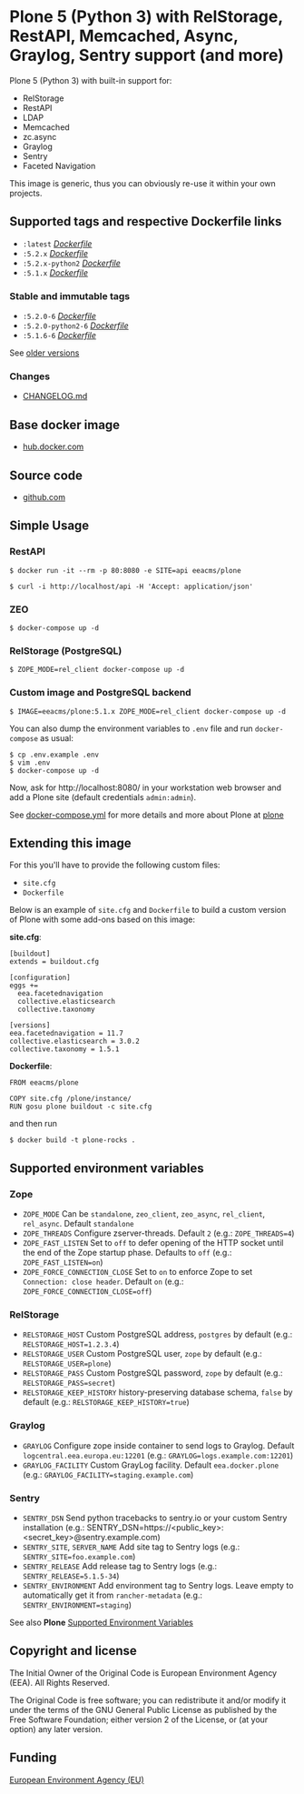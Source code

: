 # Plone 5 (Python 3) with RelStorage, RestAPI, Memcached, Async, Graylog, Sentry support (and more)

Plone 5 (Python 3) with built-in support for:
* RelStorage
* RestAPI
* LDAP
* Memcached
* zc.async
* Graylog
* Sentry
* Faceted Navigation

This image is generic, thus you can obviously re-use it within your own projects.

## Supported tags and respective Dockerfile links

* `:latest` [*Dockerfile*](https://github.com/eea/eea.docker.plone/blob/master/Dockerfile)
* `:5.2.x` [*Dockerfile*](https://github.com/eea/eea.docker.plone/blob/5.2.x/Dockerfile)
* `:5.2.x-python2` [*Dockerfile*](https://github.com/eea/eea.docker.plone/blob/5.2.x-python2/Dockerfile)
* `:5.1.x` [*Dockerfile*](https://github.com/eea/eea.docker.plone/blob/5.1.x/Dockerfile)

### Stable and immutable tags

* `:5.2.0-6` [*Dockerfile*](https://github.com/eea/eea.docker.plone/tree/5.2.0-6/Dockerfile)
* `:5.2.0-python2-6` [*Dockerfile*](https://github.com/eea/eea.docker.plone/tree/5.2.0-python2-6/Dockerfile)
* `:5.1.6-6` [*Dockerfile*](https://github.com/eea/eea.docker.plone/tree/5.1.6-6/Dockerfile)

See [older versions](https://github.com/eea/eea.docker.plone/releases)

### Changes

* [CHANGELOG.md](https://github.com/eea/eea.docker.plone/blob/master/CHANGELOG.md)

## Base docker image

* [hub.docker.com](https://hub.docker.com/r/eeacms/plone/)

## Source code

* [github.com](http://github.com/eeacms/eea.docker.plone)

## Simple Usage

### RestAPI

    $ docker run -it --rm -p 80:8080 -e SITE=api eeacms/plone

    $ curl -i http://localhost/api -H 'Accept: application/json'

### ZEO

    $ docker-compose up -d

### RelStorage (PostgreSQL)

    $ ZOPE_MODE=rel_client docker-compose up -d

### Custom image and PostgreSQL backend

    $ IMAGE=eeacms/plone:5.1.x ZOPE_MODE=rel_client docker-compose up -d

You can also dump the environment variables to `.env` file and run `docker-compose` as usual:

    $ cp .env.example .env
    $ vim .env
    $ docker-compose up -d

Now, ask for http://localhost:8080/ in your workstation web browser and add a Plone site (default credentials `admin:admin`).

See [docker-compose.yml](https://github.com/eea/eea.docker.plone/blob/master/docker-compose.yml) for more details and more about Plone at [plone](https://hub.docker.com/_/plone)

## Extending this image

For this you'll have to provide the following custom files:

* `site.cfg`
* `Dockerfile`

Below is an example of `site.cfg` and `Dockerfile` to build a custom version of Plone with some add-ons based on this image:

**site.cfg**:

    [buildout]
    extends = buildout.cfg

    [configuration]
    eggs +=
      eea.facetednavigation
      collective.elasticsearch
      collective.taxonomy

    [versions]
    eea.facetednavigation = 11.7
    collective.elasticsearch = 3.0.2
    collective.taxonomy = 1.5.1


**Dockerfile**:

    FROM eeacms/plone

    COPY site.cfg /plone/instance/
    RUN gosu plone buildout -c site.cfg

and then run

    $ docker build -t plone-rocks .


## Supported environment variables

### Zope

* `ZOPE_MODE` Can be `standalone`, `zeo_client`, `zeo_async`,  `rel_client`, `rel_async`. Default `standalone`
* `ZOPE_THREADS` Configure zserver-threads. Default `2` (e.g.: `ZOPE_THREADS=4`)
* `ZOPE_FAST_LISTEN` Set to `off` to defer opening of the HTTP socket until the end of the Zope startup phase. Defaults to `off` (e.g.: `ZOPE_FAST_LISTEN=on`)
* `ZOPE_FORCE_CONNECTION_CLOSE` Set to `on` to enforce Zope to set `Connection: close header`. Default `on` (e.g.: `ZOPE_FORCE_CONNECTION_CLOSE=off`)

### RelStorage

* `RELSTORAGE_HOST` Custom PostgreSQL address, `postgres` by default (e.g.: `RELSTORAGE_HOST=1.2.3.4`)
* `RELSTORAGE_USER` Custom PostgreSQL user, `zope` by default (e.g.: `RELSTORAGE_USER=plone`)
* `RELSTORAGE_PASS` Custom PostgreSQL password, `zope` by default (e.g.: `RELSTORAGE_PASS=secret`)
* `RELSTORAGE_KEEP_HISTORY` history-preserving database schema, `false` by default (e.g.: `RELSTORAGE_KEEP_HISTORY=true`)

### Graylog

* `GRAYLOG` Configure zope inside container to send logs to Graylog. Default `logcentral.eea.europa.eu:12201` (e.g.: `GRAYLOG=logs.example.com:12201`)
* `GRAYLOG_FACILITY` Custom GrayLog facility. Default `eea.docker.plone` (e.g.: `GRAYLOG_FACILITY=staging.example.com`)

### Sentry

* `SENTRY_DSN` Send python tracebacks to sentry.io or your custom Sentry installation (e.g.: SENTRY_DSN=https://<public_key>:<secret_key>@sentry.example.com)
* `SENTRY_SITE`, `SERVER_NAME` Add site tag to Sentry logs (e.g.: `SENTRY_SITE=foo.example.com`)
* `SENTRY_RELEASE` Add release tag to Sentry logs (e.g.: `SENTRY_RELEASE=5.1.5-34`)
* `SENTRY_ENVIRONMENT` Add environment tag to Sentry logs. Leave empty to automatically get it from `rancher-metadata` (e.g.: `SENTRY_ENVIRONMENT=staging`)

See also **Plone** [Supported Environment Variables](https://github.com/plone/plone.docker#for-advanced-usage)

## Copyright and license

The Initial Owner of the Original Code is European Environment Agency (EEA).
All Rights Reserved.

The Original Code is free software;
you can redistribute it and/or modify it under the terms of the GNU
General Public License as published by the Free Software Foundation;
either version 2 of the License, or (at your option) any later
version.

## Funding

[European Environment Agency (EU)](http://eea.europa.eu)
